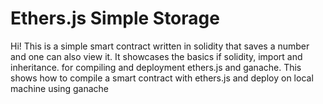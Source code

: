 # Ethers.js Simple Storage 
Hi!
This is a simple smart contract written in solidity that saves a number and one can also view it. 
It showcases the basics if solidity, import and inheritance. 
for compiling and deployment ethers.js and ganache. 
This shows how to compile a smart contract with ethers.js and deploy on local machine using ganache
